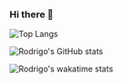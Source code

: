 ### Hi there 👋

![Top Langs](https://github-readme-stats.vercel.app/api/top-langs/?username=Rodrigo-Flores)

![Rodrigo's GitHub stats](https://github-readme-stats.vercel.app/api?username=Rodrigo-Flores&show_icons=true&theme=dracula)

![Rodrigo's wakatime stats](https://github-readme-stats.vercel.app/api/wakatime?username=Rodrigo-Flores)


<!--
**Rodrigo-Flores/Rodrigo-Flores** is a ✨ _special_ ✨ repository because its `README.md` (this file) appears on your GitHub profile.

Here are some ideas to get you started:

- 🔭 I’m currently working on ...
- 🌱 I’m currently learning ...
- 👯 I’m looking to collaborate on ...
- 🤔 I’m looking for help with ...
- 💬 Ask me about ...
- 📫 How to reach me: ...
- 😄 Pronouns: ...
- ⚡ Fun fact: ...
-->
